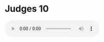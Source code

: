 # Judges 10

<audio controls>
  <source src="https://openbible.com/audio/hays/BSB_07_Jdg_010_H.mp3" type="audio/mp3" />
  <a href="https://openbible.com/audio/hays/BSB_07_Jdg_010_H.mp3" download="https://openbible.com/audio/hays/BSB_07_Jdg_010_H.mp3">Download MP3 audio</a>.
</audio>

<!--@include: @/bible/translations/bsb/07_jdg/verses/010.md-->